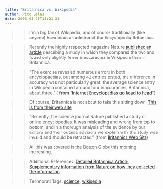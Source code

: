 ```yaml
---
title: "Britannica vs. Wikipedia"
author: Pito Salas
date: 2006-03-25T15:21:21
---
```



>>

>> I'm a big fan of Wikipedia, and of course traditionally (like anyone) have
been an admirer of the Encyclopedia Britannica.

>>

>> Recently the highly respected magazine Nature [published an
article](<http://www.nature.com/nature/journal/v438/n7070/full/438900a.html>)
describing a study in which they compared the two and found only slightly
fewer inaccuracies in Wikipedia than in Britannica.

>>

>> "The exercise revealed numerous errors in both encyclopaedias, but among 42
entries tested, the difference in accuracy was not particularly great: the
average science entry in Wikipedia contained around four inaccuracies;
Britannica, about three." ( **from** "[Internet Encyclopedias go head to
head](<http://www.nature.com/nature/journal/v438/n7070/full/438900a.html>)")

>>

>> Of course, Britannica is not about to take this sitting down. [This is from
their web site](<http://www.britannica.com/>):

>>

>> "Recently, the science journal Nature published a study of online
encyclopedias. It was misleading and wrong from top to bottom, and in a
thorough analysis of the evidence by our editors and their outside advisors we
explain why the study was invalid and should be retracted." (from [Britannica
Web Site](<http://www.britannica.com/>))

>>

>> All this was covered in the Boston Globe this morning. Interesting.

>>

>> Additional References: [Detailed Britannica
Article](<http://corporate.britannica.com/britannica_nature_response.pdf>),
[Supplementary information from Nature on how they collected the
information](<http://www.nature.com/nature/journal/v438/n7070/extref/438900a-s1.doc>)

>>

>> Technorati Tags: [science](<http://www.technorati.com/tag/science>),
[wikipedia](<http://www.technorati.com/tag/wikipedia>)



